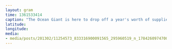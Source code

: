 ```yaml
---
layout: gram
time: 1361533414
caption: "The Ocean Giant is here to drop off a year's worth of supplies and pick up a year's worth of trash."
latitude: 
longitude: 
media:
- media/posts/201302/11254573_833316900091565_295960519_n_17842609747000351.jpg
---
```

